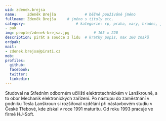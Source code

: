 ```yaml
---
uid: zdenek.brejsa
name:     Zdeněk Brejša      		# běžně používáné jméno
fullname: Zdeněk Brejša		# jméno s tituly etc.
category:                 		# kategorie: rp, praha, vary, hradec, jmk, senat
- pak
img: people/zdenek-brejsa.jpg           # 165 x 220
description: pirát a soudce z lidu	# kratký popis, max 160 znaků
ordpak: 
mail:
- zdenek.brejsa@pirati.cz
mob: 
profiles:
  github:
  facebook: 
  twitter:
  linkedin:
---
```

Studoval na Středním odborném učilišti elektrotechnickém v Lanškrouně, a to obor Mechanik elektronických zařízení. Po nástupu do zaměstnání v podniku Tesla Lanškroun si rozšiřoval vzdělání při nástavbovém studiu v České Třebové, kde získal v roce 1991 maturitu. Od roku 1993 pracuje ve firmě HJ-Soft. 
